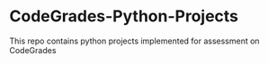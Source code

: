 # CodeGrades-Python-Projects
This repo contains python projects implemented for assessment on CodeGrades
